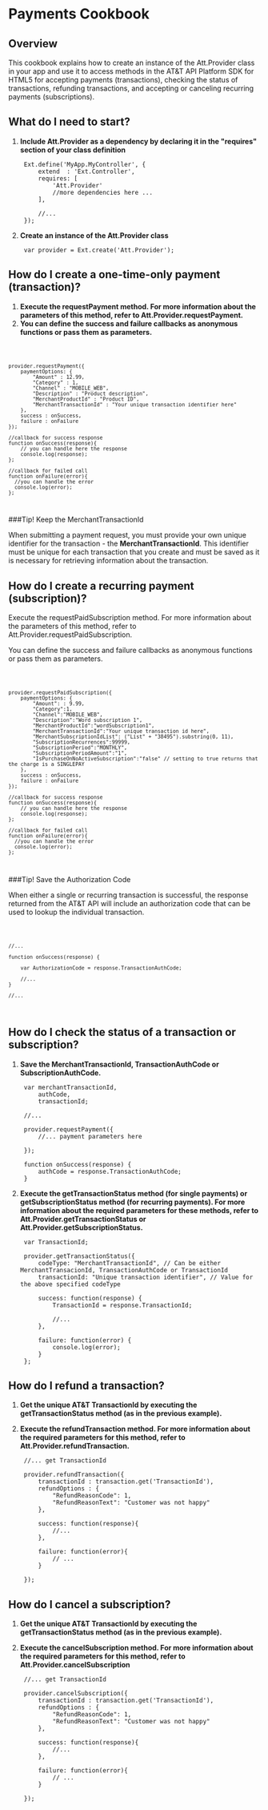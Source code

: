 Payments Cookbook
===

Overview
---
This cookbook explains how to create an instance of the Att.Provider class in your app and use it to access methods in the AT&T API Platform SDK for HTML5 for accepting payments (transactions), checking the status of transactions, refunding transactions, and accepting or canceling recurring payments (subscriptions).

What do I need to start?
---

1. **Include Att.Provider as a dependency by declaring it in the "requires" section of your class definition**  

		Ext.define('MyApp.MyController', {
			extend  : 'Ext.Controller',
			requires: [
				'Att.Provider'
				//more dependencies here ... 
			],

			//...
		});

2. **Create an instance of the Att.Provider class**

		var provider = Ext.create('Att.Provider');


How do I create a one-time-only payment (transaction)?
---

1. **Execute the requestPayment method. For more information about the parameters of this method, refer to Att.Provider.requestPayment.**
2. **You can define the success and failure callbacks as anonymous functions or pass them as parameters.**

<code>

	provider.requestPayment({
		paymentOptions: {
			"Amount" : 12.99,
			"Category" : 1,
			"Channel" : "MOBILE_WEB",
			"Description" : "Product description",
			"MerchantProductId" : "Product ID",
			"MerchantTransactionId" : "Your unique transaction identifier here"
		},
		success : onSuccess,
		failure : onFailure
	});

	//callback for success response
	function onSuccess(response){
		// you can handle here the response
		console.log(response);
	};

	//callback for failed call
	function onFailure(error){
	  //you can handle the error
	  console.log(error);
	};

</code>  

###Tip! Keep the MerchantTransactionId

When submitting a payment request, you must provide your own unique identifier for the transaction - the **MerchantTransactionId**. This identifier must be unique for each transaction that you create and must be saved as it is necessary for retrieving information about the transaction.

How do I create a recurring payment (subscription)?
---

Execute the requestPaidSubscription method. For more information about the parameters of this method, refer to Att.Provider.requestPaidSubscription. 

You can define the success and failure callbacks as anonymous functions or pass them as parameters.

<code>

	provider.requestPaidSubscription({
		paymentOptions: {
			"Amount": : 9.99,
			"Category":1,
			"Channel":"MOBILE_WEB",
			"Description":"Word subscription 1",
			"MerchantProductId":"wordSubscription1",
			"MerchantTransactionId":"Your unique transaction id here",
			"MerchantSubscriptionIdList": ("List" + "38495").substring(0, 11),
			"SubscriptionRecurrences":99999,
			"SubscriptionPeriod":"MONTHLY",
			"SubscriptionPeriodAmount":"1",
			"IsPurchaseOnNoActiveSubscription":"false" // setting to true returns that the charge is a SINGLEPAY
		},
		success : onSuccess,
		failure : onFailure
	});

	//callback for success response
	function onSuccess(response){
		// you can handle here the response
		console.log(response);
	};

	//callback for failed call
	function onFailure(error){
	  //you can handle the error
	  console.log(error);
	};

</code>  


###Tip! Save the Authorization Code
  
When either a single or recurring transaction is successful, the response returned from the AT&T API will include an authorization code that can be used to lookup the individual transaction.

<code>

	//...

	function onSuccess(response) {

		var AuthorizationCode = response.TransactionAuthCode;

		//...
	}

	//... 

</code>


How do I check the status of a transaction or subscription?
---

1. **Save the MerchantTransactionId, TransactionAuthCode or SubscriptionAuthCode.** 

		var merchantTransactionId,
			authCode,
			transactionId;

		//...

		provider.requestPayment({
			//... payment parameters here 

		});

		function onSuccess(response) {
			authCode = response.TransactionAuthCode;
		}


2. **Execute the getTransactionStatus method (for single payments) or getSubscriptionStatus method (for recurring payments). For more information about the required parameters for these methods, refer to Att.Provider.getTransactionStatus or Att.Provider.getSubscriptionStatus.**


		var TransactionId;

		provider.getTransactionStatus({
        	codeType: "MerchantTransactionId", // Can be either MerchantTransacionId, TransactionAuthCode or TransactionId
            transactionId: "Unique transaction identifier", // Value for the above specified codeType

            success: function(response) {
            	TransactionId = response.TransactionId;

            	//...
        	},

        	failure: function(error) {
        		console.log(error);
        	}
		};

	
How do I refund a transaction?
---

1. **Get the unique AT&T TransactionId by executing the getTransactionStatus method (as in the previous example).**
2. **Execute the refundTransaction method. For more information about the required parameters for this method, refer to Att.Provider.refundTransaction.**

		//... get TransactionId 

		provider.refundTransaction({
    	    transactionId : transaction.get('TransactionId'),
        	refundOptions : {
            	"RefundReasonCode": 1,
            	"RefundReasonText": "Customer was not happy"
        	},

        	success: function(response){
	       		//...
        	},

        	failure: function(error){
        		// ...
        	}

		});


How do I cancel a subscription?
---

1. **Get the unique AT&T TransactionId by executing the getTransactionStatus method (as in the previous example).**
2. **Execute the cancelSubscription method. For more information about the required parameters for this method, refer to Att.Provider.cancelSubscription**

		//... get TransactionId 

		provider.cancelSubscription({
    	    transactionId : transaction.get('TransactionId'),
        	refundOptions : {
            	"RefundReasonCode": 1,
            	"RefundReasonText": "Customer was not happy"
        	},

        	success: function(response){
	       		//...
        	},

        	failure: function(error){
        		// ...
        	}

		});
